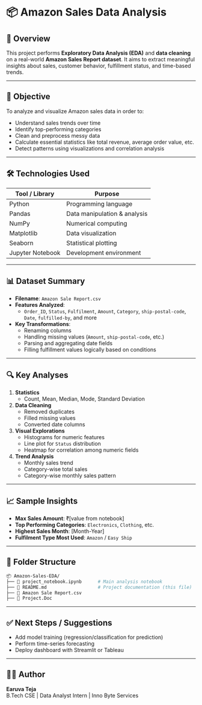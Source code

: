 
# 📦 Amazon Sales Data Analysis

## 📄 Overview
This project performs **Exploratory Data Analysis (EDA)** and **data cleaning** on a real-world **Amazon Sales Report dataset**. It aims to extract meaningful insights about sales, customer behavior, fulfillment status, and time-based trends.

---

## 🎯 Objective
To analyze and visualize Amazon sales data in order to:
- Understand sales trends over time
- Identify top-performing categories
- Clean and preprocess messy data
- Calculate essential statistics like total revenue, average order value, etc.
- Detect patterns using visualizations and correlation analysis

---

## 🛠️ Technologies Used

| Tool / Library   | Purpose                           |
|------------------|-----------------------------------|
| Python           | Programming language              |
| Pandas           | Data manipulation & analysis      |
| NumPy            | Numerical computing               |
| Matplotlib       | Data visualization                |
| Seaborn          | Statistical plotting              |
| Jupyter Notebook | Development environment           |

---

## 📊 Dataset Summary

- **Filename**: `Amazon Sale Report.csv`
- **Features Analyzed**:
  - `Order_ID`, `Status`, `Fulfilment`, `Amount`, `Category`, `ship-postal-code`, `Date`, `fulfilled-by`, and more
- **Key Transformations**:
  - Renaming columns
  - Handling missing values (`Amount`, `ship-postal-code`, etc.)
  - Parsing and aggregating date fields
  - Filling fulfillment values logically based on conditions

---

## 🔍 Key Analyses

1. **Statistics**
   - Count, Mean, Median, Mode, Standard Deviation
2. **Data Cleaning**
   - Removed duplicates
   - Filled missing values
   - Converted date columns
3. **Visual Explorations**
   - Histograms for numeric features
   - Line plot for `Status` distribution
   - Heatmap for correlation among numeric fields
4. **Trend Analysis**
   - Monthly sales trend
   - Category-wise total sales
   - Category-wise monthly sales pattern

---

## 📈 Sample Insights

- **Max Sales Amount**: ₹[value from notebook]
- **Top Performing Categories**: `Electronics`, `Clothing`, etc.
- **Highest Sales Month**: [Month-Year]
- **Fulfilment Type Most Used**: `Amazon` / `Easy Ship`

---

## 📁 Folder Structure

```bash
📦 Amazon-Sales-EDA/
├── 📜 project_notebook.ipynb      # Main analysis notebook
├── 📄 README.md                   # Project documentation (this file)
├── 📂 Amazon Sale Report.csv
├── 📄 Project.Doc
```

---

## ✅ Next Steps / Suggestions

- Add model training (regression/classification for prediction)
- Perform time-series forecasting
- Deploy dashboard with Streamlit or Tableau

---

## 🧑‍💻 Author

**Earuva Teja**  
B.Tech CSE | Data Analyst Intern | Inno Byte Services
